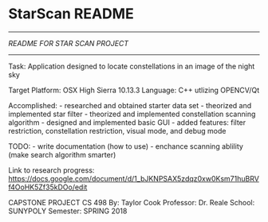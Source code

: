 # StarScan README
****************************************
*README FOR STAR SCAN PROJECT*
****************************************

Task: Application designed to locate constellations in an image of the night sky

Target Platform: OSX High Sierra 10.13.3
Language: C++ utlizing OPENCV/Qt

Accomplished:
    - researched and obtained starter data set
    - theorized and implemented star filter
    - theorized and implemented constellation scanning algorithm
    - designed and implemented basic GUI
    - added features: filter restriction, constellation restriction,
                                 visual mode, and debug mode
                                 
TODO:
    - write documentation (how to use)
    - enchance scanning ablility (make search algorithm smarter)
    
Link to research progress: https://docs.google.com/document/d/1_bJKNPSAX5zdqz0xw0Ksm71huBRVf4OoHK5Zf35kDOo/edit

CAPSTONE PROJECT CS 498
By: Taylor Cook
Professor: Dr. Reale
School: SUNYPOLY
Semester: SPRING 2018
